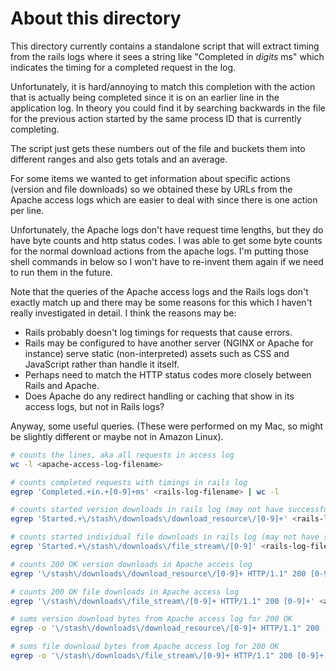 # About this directory
This directory currently contains a standalone script that will extract timing from the rails logs where it sees a string
like "Completed in *digits* ms" which indicates the timing for a completed request in
the log.

Unfortunately, it is hard/annoying to match this completion with the action
that is actually being completed since it is on an earlier line in the application log.
In theory you could find it by searching backwards in the file for
the previous action started by the same process ID that is currently completing.

The script just gets these numbers out of the file and buckets them into
different ranges and also gets totals and an average.

For some items we wanted to get information about specific actions (version and
file downloads) so we obtained these by URLs from the Apache access logs which
are easier to deal with since there is one action per line.

Unfortunately, the Apache logs don't have request time lengths, but they do have
byte counts and http status codes. I was able to get some byte counts for the
normal download actions from the apache logs.  I'm putting those shell commands in
below so I won't have to re-invent them again if we need to run them in the future.

Note that the queries of the Apache access logs and the Rails logs don't exactly match
up and there may be some reasons for this which I haven't really investigated in
detail.  I think the reasons may be:

- Rails probably doesn't log timings for requests that cause errors.
- Rails may be configured to have another server (NGINX or Apache for instance)
serve static (non-interpreted) assets such as CSS and JavaScript rather than
handle it itself.
- Perhaps need to match the HTTP status codes more closely between Rails and Apache.
- Does Apache do any redirect handling or caching that show in its access logs, but not in Rails logs?

Anyway, some useful queries.  (These were performed on my Mac, so might be slightly different or maybe not in Amazon Linux).

```bash
# counts the lines, aka all requests in access log
wc -l <apache-access-log-filename>

# counts completed requests with timings in rails log
egrep 'Completed.+in.+[0-9]+ms' <rails-log-filename> | wc -l

# counts started version downloads in rails log (may not have successfully completed)
egrep 'Started.+\/stash\/downloads\/download_resource\/[0-9]+' <rails-log-filename> | wc -l

# counts started individual file downloads in rails log (may not have successfully completed)
egrep 'Started.+\/stash\/downloads\/file_stream\/[0-9]' <rails-log-filename> | wc -l

# counts 200 OK version downloads in Apache access log
egrep '\/stash\/downloads\/download_resource\/[0-9]+ HTTP/1.1" 200 [0-9]+' <apache-access-log> | wc -l

# counts 200 OK file downloads in Apache access log
egrep '\/stash\/downloads\/file_stream\/[0-9]+ HTTP/1.1" 200 [0-9]+' <apache-access-log> | wc -l

# sums version download bytes from Apache access log for 200 OK
egrep -o '\/stash\/downloads\/download_resource\/[0-9]+ HTTP/1.1" 200 [0-9]+' <apache-access-log> | awk '{ SUM += $4} END { print SUM }'

# sums file download bytes from Apache access log for 200 OK
egrep -o '\/stash\/downloads\/file_stream\/[0-9]+ HTTP/1.1" 200 [0-9]+' <apache-access-log> | awk '{ SUM += $4} END { print SUM }'
```

